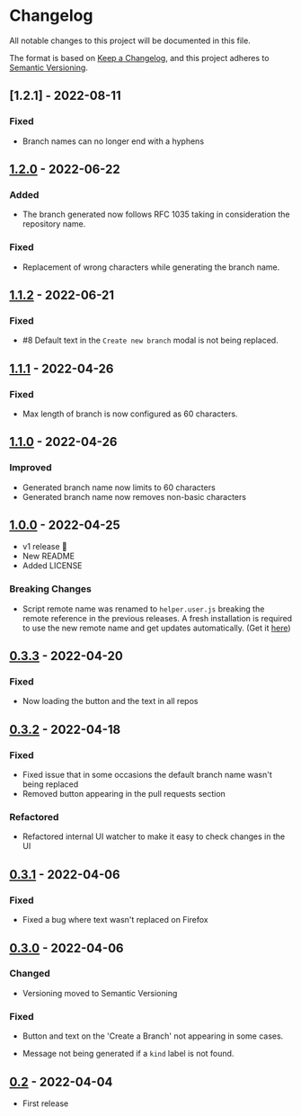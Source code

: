 # Changelog
All notable changes to this project will be documented in this file.

The format is based on [Keep a Changelog](https://keepachangelog.com/en/1.0.0/),
and this project adheres to [Semantic Versioning](https://semver.org/spec/v2.0.0.html).

## [1.2.1] - 2022-08-11

### Fixed

- Branch names can no longer end with a hyphens

## [1.2.0] - 2022-06-22

### Added

- The branch generated now follows RFC 1035 taking in consideration the repository name.

### Fixed

- Replacement of wrong characters while generating the branch name.

## [1.1.2] - 2022-06-21

### Fixed

- #8 Default text in the `Create new branch` modal is not being replaced.

## [1.1.1] - 2022-04-26

### Fixed

- Max length of branch is now configured as 60 characters.

## [1.1.0] - 2022-04-26

### Improved

- Generated branch name now limits to 60 characters
- Generated branch name now removes non-basic characters

## [1.0.0] - 2022-04-25

- v1 release 🥳
- New README
- Added LICENSE

### Breaking Changes

- Script remote name was renamed to `helper.user.js` breaking the remote reference in the previous releases.
A fresh installation is required to use the new remote name and get updates automatically. (Get it [here](https://raw.githubusercontent.com/m4rii0/github-helper/stable/src/helper.user.js))

## [0.3.3] - 2022-04-20

### Fixed

- Now loading the button and the text in all repos

## [0.3.2] - 2022-04-18

### Fixed

- Fixed issue that in some occasions the default branch name wasn't being replaced
- Removed button appearing in the pull requests section

### Refactored

- Refactored internal UI watcher to make it easy to check changes in the UI

## [0.3.1] - 2022-04-06

### Fixed

- Fixed a bug where text wasn't replaced on Firefox

## [0.3.0] - 2022-04-06

### Changed

- Versioning moved to Semantic Versioning

### Fixed

- Button and text on the 'Create a Branch' not appearing in some cases.

- Message not being generated if a `kind` label is not found.

## [0.2] - 2022-04-04

- First release

[1.2.0]: https://github.com/m4rii0/github-helper/tree/1.2.0
[1.1.2]: https://github.com/m4rii0/github-helper/tree/1.1.2
[1.1.1]: https://github.com/m4rii0/github-helper/tree/1.1.1
[1.1.0]: https://github.com/m4rii0/github-helper/tree/1.1.0
[1.0.0]: https://github.com/m4rii0/github-helper/tree/1.0.0
[0.3.3]: https://github.com/m4rii0/github-helper/tree/0.3.3
[0.3.2]: https://github.com/m4rii0/github-helper/tree/0.3.2
[0.3.1]: https://github.com/m4rii0/github-helper/tree/0.3.1
[0.3.0]: https://github.com/m4rii0/github-helper/tree/0.3.0
[0.2]: https://github.com/m4rii0/github-helper/tree/0.2
